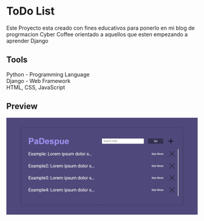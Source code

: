 # ToDo List
Este Proyecto esta creado con fines educativos para ponerlo en mi blog de progrmacion Cyber Coffee orientado a aquellos que esten empezando a aprender Django

## Tools
Python - Programming Language <br/>
Django - Web Framework <br/>
HTML, CSS, JavaScript

## Preview
<img src="todoapp.jpeg">
